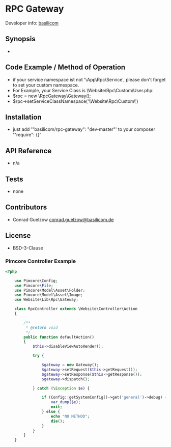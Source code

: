 RPC Gateway
================================================

Developer info: [basilicom](http://basilicom.de/)

## Synopsis

* 

## Code Example / Method of Operation

* if your service namespace ist not '\App\Rpc\Service', please don't forget to set your custom namespace.
* For Example, your Service Class is \Website\Rpc\Custom\User.php:
* $rpc = new \RpcGateway\Gateway();
* $rpc->setServiceClassNamespace('\\Website\\Rpc\\Custom\\')

## Installation

* just add '"basilicom/rpc-gateway": "dev-master"' to your composer '"require": {}'

## API Reference

* n/a

## Tests

* none

## Contributors

* Conrad Guelzow <conrad.guelzow@basilicom.de>

## License

* BSD-3-Clause


### Pimcore Controller Example
```php
<?php

	use Pimcore\Config;
	use Pimcore\File;
	use Pimcore\Model\Asset\Folder;
	use Pimcore\Model\Asset\Image;
	use Website\Lib\Rpc\Gateway;

	class RpcController extends \Website\Controller\Action
	{

		/**
		 * @return void
		 */
		public function defaultAction()
		{
			$this->disableViewAutoRender();

			try {

				$gateway = new Gateway();
				$gateway->setRequest($this->getRequest());
				$gateway->setResponse($this->getResponse());
				$gateway->dispatch();

			} catch (\Exception $e) {

				if (Config::getSystemConfig()->get('general')->debug) {
					var_dump($e);
					exit;
				} else {
					echo "NO METHOD";
					die();
				}
			}
		}
	}

```